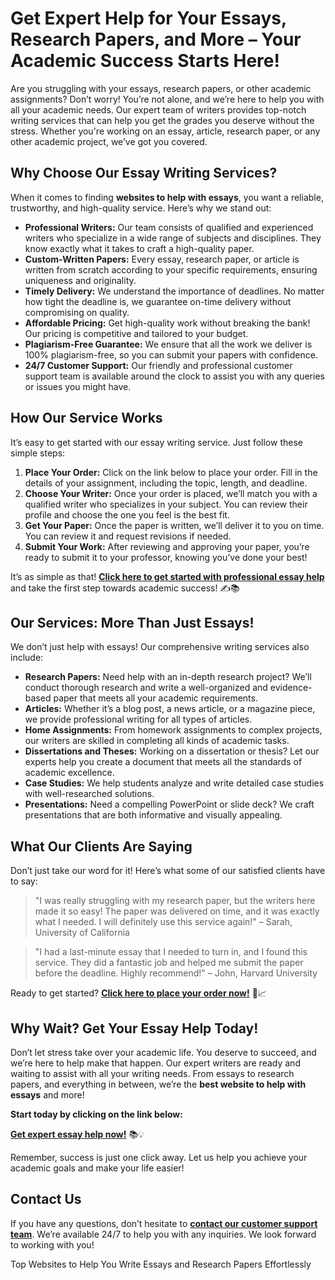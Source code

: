 <h1>Get Expert Help for Your Essays, Research Papers, and More – Your Academic Success Starts Here!</h1>

<p>Are you struggling with your essays, research papers, or other academic assignments? Don’t worry! You’re not alone, and we’re here to help you with all your academic needs. Our expert team of writers provides top-notch writing services that can help you get the grades you deserve without the stress. Whether you're working on an essay, article, research paper, or any other academic project, we’ve got you covered.</p>

<h2>Why Choose Our Essay Writing Services?</h2>
<p>When it comes to finding <strong>websites to help with essays</strong>, you want a reliable, trustworthy, and high-quality service. Here’s why we stand out:</p>

<ul>
    <li><strong>Professional Writers:</strong> Our team consists of qualified and experienced writers who specialize in a wide range of subjects and disciplines. They know exactly what it takes to craft a high-quality paper.</li>
    <li><strong>Custom-Written Papers:</strong> Every essay, research paper, or article is written from scratch according to your specific requirements, ensuring uniqueness and originality.</li>
    <li><strong>Timely Delivery:</strong> We understand the importance of deadlines. No matter how tight the deadline is, we guarantee on-time delivery without compromising on quality.</li>
    <li><strong>Affordable Pricing:</strong> Get high-quality work without breaking the bank! Our pricing is competitive and tailored to your budget.</li>
    <li><strong>Plagiarism-Free Guarantee:</strong> We ensure that all the work we deliver is 100% plagiarism-free, so you can submit your papers with confidence.</li>
    <li><strong>24/7 Customer Support:</strong> Our friendly and professional customer support team is available around the clock to assist you with any queries or issues you might have.</li>
</ul>

<h2>How Our Service Works</h2>
<p>It’s easy to get started with our essay writing service. Just follow these simple steps:</p>

<ol>
    <li><strong>Place Your Order:</strong> Click on the link below to place your order. Fill in the details of your assignment, including the topic, length, and deadline.</li>
    <li><strong>Choose Your Writer:</strong> Once your order is placed, we’ll match you with a qualified writer who specializes in your subject. You can review their profile and choose the one you feel is the best fit.</li>
    <li><strong>Get Your Paper:</strong> Once the paper is written, we’ll deliver it to you on time. You can review it and request revisions if needed.</li>
    <li><strong>Submit Your Work:</strong> After reviewing and approving your paper, you’re ready to submit it to your professor, knowing you’ve done your best!</li>
</ol>

<p>It’s as simple as that! <a href="https://tinyurl.com/topessay?keyword=websites+to+help+with+essays" target="_blank"><strong>Click here to get started with professional essay help</strong></a> and take the first step towards academic success! ✍️📚</p>

<h2>Our Services: More Than Just Essays!</h2>
<p>We don’t just help with essays! Our comprehensive writing services also include:</p>

<ul>
    <li><strong>Research Papers:</strong> Need help with an in-depth research project? We’ll conduct thorough research and write a well-organized and evidence-based paper that meets all your academic requirements.</li>
    <li><strong>Articles:</strong> Whether it’s a blog post, a news article, or a magazine piece, we provide professional writing for all types of articles.</li>
    <li><strong>Home Assignments:</strong> From homework assignments to complex projects, our writers are skilled in completing all kinds of academic tasks.</li>
    <li><strong>Dissertations and Theses:</strong> Working on a dissertation or thesis? Let our experts help you create a document that meets all the standards of academic excellence.</li>
    <li><strong>Case Studies:</strong> We help students analyze and write detailed case studies with well-researched solutions.</li>
    <li><strong>Presentations:</strong> Need a compelling PowerPoint or slide deck? We craft presentations that are both informative and visually appealing.</li>
</ul>

<h2>What Our Clients Are Saying</h2>
<p>Don’t just take our word for it! Here’s what some of our satisfied clients have to say:</p>

<blockquote>
    <p>"I was really struggling with my research paper, but the writers here made it so easy! The paper was delivered on time, and it was exactly what I needed. I will definitely use this service again!" – Sarah, University of California</p>
</blockquote>

<blockquote>
    <p>"I had a last-minute essay that I needed to turn in, and I found this service. They did a fantastic job and helped me submit the paper before the deadline. Highly recommend!" – John, Harvard University</p>
</blockquote>

<p>Ready to get started? <a href="https://tinyurl.com/topessay?keyword=websites+to+help+with+essays" target="_blank"><strong>Click here to place your order now!</strong></a> 🚀📈</p>

<h2>Why Wait? Get Your Essay Help Today!</h2>
<p>Don’t let stress take over your academic life. You deserve to succeed, and we’re here to help make that happen. Our expert writers are ready and waiting to assist with all your writing needs. From essays to research papers, and everything in between, we’re the <strong>best website to help with essays</strong> and more!</p>

<p><strong>Start today by clicking on the link below:</strong></p>
<p><a href="https://tinyurl.com/topessay?keyword=websites+to+help+with+essays" target="_blank"><strong>Get expert essay help now!</strong></a> 📚💡</p>

<p>Remember, success is just one click away. Let us help you achieve your academic goals and make your life easier!</p>

<h2>Contact Us</h2>
<p>If you have any questions, don’t hesitate to <a href="https://tinyurl.com/topessay?keyword=websites+to+help+with+essays" target="_blank"><strong>contact our customer support team</strong></a>. We’re available 24/7 to help you with any inquiries. We look forward to working with you!</p>
Top Websites to Help You Write Essays and Research Papers Effortlessly
